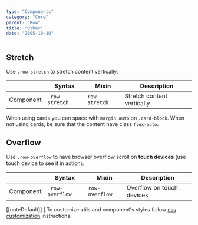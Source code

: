 ```yaml
---
type: "Components"
category: "Core"
parent: "Row"
title: "Other"
date: "2005-10-10"
---
```


## Stretch

Use `.row-stretch` to stretch content vertically.

<div class="table-scroll">

|                      | Syntax                          | Mixin            | Description                   |
| ----------------------- | ----------------------------------------- | -----------------------------| ----------------------------- |
| Component                  | `.row-stretch`                     | `row-stretch`                | Stretch content vertically            |

</div>

When using cards you can space with `margin auto` on `.card-block`. When not using cards, be sure that the content have class `flex-auto`.

<demo>
  <demovanilla src="vanilla/components/core/row/stretch">
  </demovanilla>
</demo>

## Overflow

Use `.row-overflow` to have browser overflow scroll on **touch devices** (use touch device to see it in action).

<div class="table-scroll">

|                      | Syntax                          | Mixin            | Description                   |
| ----------------------- | ----------------------------------------- | -----------------------------| ----------------------------- |
| Component                  | `.row-overflow`                     | `row-overflow`                | Overflow on touch devices            |

</div>

[[noteDefault]]
| To customize utils and component's styles follow [css customization](/introduction/getting-started/setup#css-customization) instructions.

<demo>
  <demovanilla src="vanilla/components/core/row/overflow">
  </demovanilla>
</demo>
